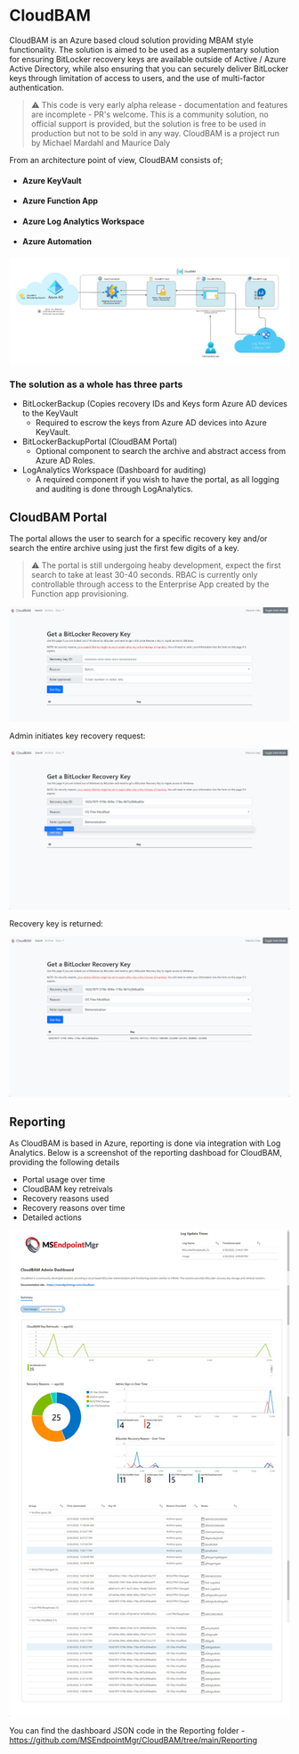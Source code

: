# CloudBAM
CloudBAM is an Azure based cloud solution providing MBAM style functionality. The solution is aimed to be used as a suplementary solution for ensuring BitLocker recovery keys are available outside of Active / Azure Active Directory, while also ensuring that you can securely deliver BitLocker keys through limitation of access to users, and the use of multi-factor authentication.

> :warning: This code is very early alpha release - documentation and features are incomplete - PR's welcome.
> This is a community solution, no official support is provided, but the solution is free to be used in production but not to be sold in any way.
> CloudBAM is a project run by Michael Mardahl and Maurice Daly

From an architecture point of view, CloudBAM consists of;

- #### Azure KeyVault
- #### Azure Function App
- #### Azure Log Analytics Workspace
- #### Azure Automation

![architecture overview](https://github.com/MSEndpointMgr/CloudBAM/blob/main/Screenshots/CloudBAMArchitecture.jpg)

### The solution as a whole has three parts

 - BitLockerBackup (Copies recovery IDs and Keys form Azure AD devices to the KeyVault
   - Required to escrow the keys from Azure AD devices into Azure KeyVault.
 - BitLockerBackupPortal (CloudBAM Portal)
   - Optional component to search the archive and abstract access from Azure AD Roles.
 - LogAnalytics Workspace (Dashboard for auditing)
   - A required component if you wish to have the portal, as all logging and auditing is done through LogAnalytics.

## CloudBAM Portal ##

The portal allows the user to search for a specific recovery key and/or search the entire archive using just the first few digits of a key.
> :warning: The portal is still undergoing heaby development, expect the first search to take at least 30-40 seconds.
> RBAC is currently only controllable through access to the Enterprise App created by the Function app provisioning.

![Recovery Key search in the portal](https://github.com/MSEndpointMgr/CloudBAM/blob/main/Screenshots/CloudBAM.jpg)

Admin initiates key recovery request:

![Recovery Key search in the portal](https://github.com/MSEndpointMgr/CloudBAM/blob/main/Screenshots/CloudBAM2.jpg)

Recovery key is returned:

![Recovery Key search in the portal](https://github.com/MSEndpointMgr/CloudBAM/blob/main/Screenshots/CloudBAM3.jpg)

## Reporting ## 
As CloudBAM is based in Azure, reporting is done via integration with Log Analytics. Below is a screenshot of the reporting dashboad for CloudBAM, providing the following details

- Portal usage over time
- CloudBAM key retreivals 
- Recovery reasons used
- Recovery reasons over time
- Detailed actions

![alt text](https://github.com/MSEndpointMgr/CloudBAM/blob/main/Screenshots/Screenshot.jpg)

You can find the dashboard JSON code in the Reporting folder - https://github.com/MSEndpointMgr/CloudBAM/tree/main/Reporting

